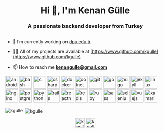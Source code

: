 <h1 align="center">Hi 👋, I'm Kenan Gülle</h1>
<h3 align="center">A passionate backend developer from Turkey</h3>

<p align="left"> <img src="" alt="" /> </p>

- 🔭 I’m currently working on [dpu.edu.tr](https://www.dpu.edu.tr)

- 👨‍💻 All of my projects are available at [https://www.github.com/kgulle](https://www.github.com/kgulle)

- 📫 How to reach me **kenangulle@gmail.com**

<p align="left"><img src="https://devicons.github.io/devicon/devicon.git/icons/android/android-original-wordmark.svg" alt="android" width="40" height="40"/> <img src="https://www.vectorlogo.zone/logos/gnu_bash/gnu_bash-icon.svg" alt="bash" width="40" height="40"/> <img src="https://devicons.github.io/devicon/devicon.git/icons/c/c-original.svg" alt="c" width="40" height="40"/> <img src="https://devicons.github.io/devicon/devicon.git/icons/csharp/csharp-original.svg" alt="csharp" width="40" height="40"/> <img src="https://devicons.github.io/devicon/devicon.git/icons/docker/docker-original-wordmark.svg" alt="docker" width="40" height="40"/> <img src="https://devicons.github.io/devicon/devicon.git/icons/dot-net/dot-net-original-wordmark.svg" alt="dotnet" width="40" height="40"/> <img src="https://www.vectorlogo.zone/logos/git-scm/git-scm-icon.svg" alt="git" width="40" height="40"/> <img src="https://devicons.github.io/devicon/devicon.git/icons/go/go-original.svg" alt="go" width="40" height="40"/> <img src="https://api.iconify.design/logos-hugo.svg" alt="hugo" width="40" height="40"/> <img src="https://www.vectorlogo.zone/logos/jekyllrb/jekyllrb-icon.svg" alt="jekyll" width="40" height="40"/> <img src="https://devicons.github.io/devicon/devicon.git/icons/linux/linux-original.svg" alt="linux" width="40" height="40"/> <img src="https://devicons.github.io/devicon/devicon.git/icons/nginx/nginx-original.svg" alt="nginx" width="40" height="40"/> <img src="https://devicons.github.io/devicon/devicon.git/icons/postgresql/postgresql-original-wordmark.svg" alt="postgresql" width="40" height="40"/> <img src="https://devicons.github.io/devicon/devicon.git/icons/python/python-original.svg" alt="python" width="40" height="40"/> <img src="https://devicons.github.io/devicon/devicon.git/icons/rails/rails-original-wordmark.svg" alt="rails" width="40" height="40"/> <img src="https://reactnative.dev/img/header_logo.svg" alt="reactnative" width="40" height="40"/> <img src="https://devicons.github.io/devicon/devicon.git/icons/redis/redis-original-wordmark.svg" alt="redis" width="40" height="40"/> <img src="https://devicons.github.io/devicon/devicon.git/icons/ruby/ruby-original-wordmark.svg" alt="ruby" width="40" height="40"/> <img src="https://devicons.github.io/devicon/devicon.git/icons/sass/sass-original.svg" alt="sass" width="40" height="40"/> <img src="https://i.ibb.co/9T29DD0/selenium.png" alt="selenium" width="40" height="40"/> <img src="https://devicons.github.io/devicon/devicon.git/icons/vuejs/vuejs-original-wordmark.svg" alt="vuejs" width="40" height="40"/> <img src="https://raw.githubusercontent.com/detain/svg-logos/780f25886640cef088af994181646db2f6b1a3f8/svg/xamarin.svg" alt="xamarin" width="40" height="40"/></p>

<p><img align="left" src="https://github-readme-stats.vercel.app/api/top-langs/?username=kgulle&layout=compact&hide=html" alt="kgulle" /></p>

<p>&nbsp;<img align="center" src="https://github-readme-stats.vercel.app/api?username=kgulle&show_icons=true" alt="kgulle" /></p>

<p align="center">
<a href="https://linkedin.com/in/gulle" target="blank"><img align="center" src="https://cdn.jsdelivr.net/npm/simple-icons@3.0.1/icons/linkedin.svg" alt="kgulle" height="30" width="30" /></a>
<a href="https://instagram.com/gulle" target="blank"><img align="center" src="https://cdn.jsdelivr.net/npm/simple-icons@3.0.1/icons/instagram.svg" alt="kgulle" height="30" width="30" /></a>
</p>

